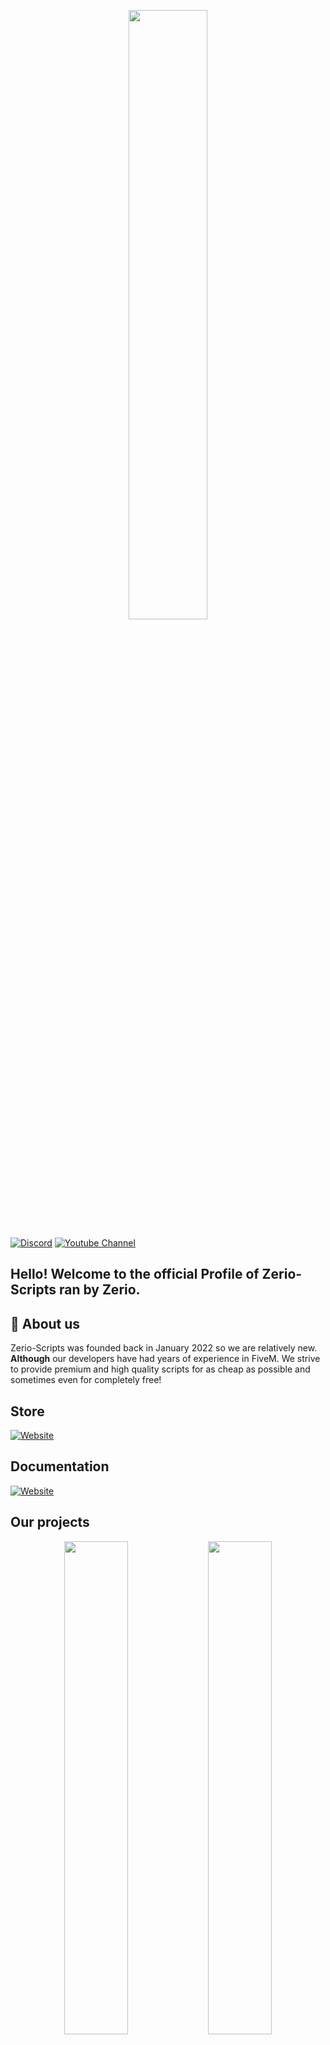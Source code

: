 <p align="center">
  <img src="https://user-images.githubusercontent.com/54480523/178153052-8e4b550c-9b2b-4d3d-9f44-083fe9cf6552.jpg" width="50%">
</p>

[![Discord](https://img.shields.io/discord/931629164656734238?style=for-the-badge&label=Discord%20Server)](http://discord.zerio-scripts.com)
[![Youtube Channel](https://img.shields.io/youtube/channel/subscribers/UCPXxRNLLgvNpjvGHHMMYxmQ?logo=youtube&logoColor=red&style=for-the-badge)](https://youtube.com/c/Zerio)

## Hello! Welcome to the official Profile of Zerio-Scripts ran by Zerio.

## 🤔 About us
Zerio-Scripts was founded back in January 2022 so we are relatively new.
**Although** our developers have had years of experience in FiveM.
We strive to provide premium and high quality scripts for as cheap 
as possible and sometimes even for completely free!

## Store
[![Website](https://img.shields.io/website?label=store.zerio-scripts.com&style=for-the-badge&url=https%3A%2F%2Fstore.zerio-scripts.com)](https://store.zerio-scripts.com)

## Documentation
[![Website](https://img.shields.io/website?label=docs.zerio-scripts.com&style=for-the-badge&url=https%3A%2F%2Fdocs.zerio-scripts.com)](https://docs.zerio-scripts.com)

## Our projects
<div align="center">
  <a href="https://github.com/Zerio-Scripts/zerio-bcs-heist"><img width="45%" src="https://cdn.discordapp.com/attachments/934470871333105674/995730158172516532/zerio-bcs-heist.png"></a>
  <a href="https://github.com/Zerio-Scripts/zerio-proximityprompts"><img width="45%" src="https://cdn.discordapp.com/attachments/934470871333105674/995729924386209852/zerio-proximityprompt.png"></a>
  <a href="https://github.com/Zerio-Scripts/zerio-progressbars"><img width="45%" src="https://cdn.discordapp.com/attachments/934470871333105674/995729924746911784/zerio-progressbar.png"></a>
  <a href="https://github.com/Zerio-Scripts/zerio-jobcenter"><img width="45%" src="https://cdn.discordapp.com/attachments/934470871333105674/995729925275402342/zerio-jobcenter.png"></a>
</div>
